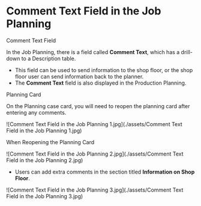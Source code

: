 # Comment Text Field in the Job Planning

Comment Text Field

In the Job Planning, there is a field called **Comment Text**, which has a drill-down to a Description table.

- This field can be used to send information to the shop floor, or the shop floor user can send information back to the planner.
- The **Comment Text** field is also displayed in the Production Planning.

Planning Card

On the Planning case card, you will need to reopen the planning card after entering any comments.

![Comment Text Field in the Job Planning 1.jpg](./assets/Comment Text Field in the Job Planning 1.jpg)

 When Reopening the Planning Card

![Comment Text Field in the Job Planning 2.jpg](./assets/Comment Text Field in the Job Planning 2.jpg)

- Users can add extra comments in the section titled **Information on Shop Floor**.

![Comment Text Field in the Job Planning 3.jpg](./assets/Comment Text Field in the Job Planning 3.jpg)